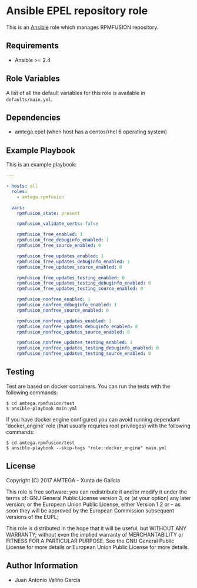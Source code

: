 # Ansible EPEL repository role

This is an [Ansible](http://www.ansible.com) role which manages RPMFUSION repository.

## Requirements

- Ansible >= 2.4

## Role Variables

A list of all the default variables for this role is available in `defaults/main.yml`.

## Dependencies

- amtega.epel (when host has a centos/rhel 6 operating system)

## Example Playbook

This is an example playbook:

```yaml
---

- hosts: all
  roles:
    - amtega.rpmfusion

  vars:
    rpmfusion_state: present

    rpmfusion_validate_certs: false

    rpmfusion_free_enabled: 1
    rpmfusion_free_debuginfo_enabled: 1
    rpmfusion_free_source_enabled: 0

    rpmfusion_free_updates_enabled: 1
    rpmfusion_free_updates_debuginfo_enabled: 1
    rpmfusion_free_updates_source_enabled: 0

    rpmfusion_free_updates_testing_enabled: 0
    rpmfusion_free_updates_testing_debuginfo_enabled: 0
    rpmfusion_free_updates_testing_source_enabled: 0

    rpmfusion_nonfree_enabled: 1
    rpmfusion_nonfree_debuginfo_enabled: 1
    rpmfusion_nonfree_source_enabled: 0

    rpmfusion_nonfree_updates_enabled: 1
    rpmfusion_nonfree_updates_debuginfo_enabled: 0
    rpmfusion_nonfree_updates_source_enabled: 0

    rpmfusion_nonfree_updates_testing_enabled: 1
    rpmfusion_nonfree_updates_testing_debuginfo_enabled: 0
    rpmfusion_nonfree_updates_testing_source_enabled: 0
```

## Testing

Test are based on docker containers. You can run the tests with the following commands:

```shell
$ cd amtega.rpmfusion/test
$ ansible-playbook main.yml
```

If you have docker engine configured you can avoid running dependant 'docker_engine' role (that usually requries root privileges) with the following commands:

```shell
$ cd amtega.rpmfusion/test
$ ansible-playbook --skip-tags "role::docker_engine" main.yml
```

## License

Copyright (C) 2017 AMTEGA - Xunta de Galicia

This role is free software: you can redistribute it and/or modify
it under the terms of:
GNU General Public License version 3, or (at your option) any later version;
or the European Union Public License, either Version 1.2 or – as soon
they will be approved by the European Commission ­subsequent versions of
the EUPL;

This role is distributed in the hope that it will be useful,
but WITHOUT ANY WARRANTY; without even the implied warranty of
MERCHANTABILITY or FITNESS FOR A PARTICULAR PURPOSE.  See the
GNU General Public License for more details or European Union Public License for more details.

## Author Information

- Juan Antonio Valiño García
